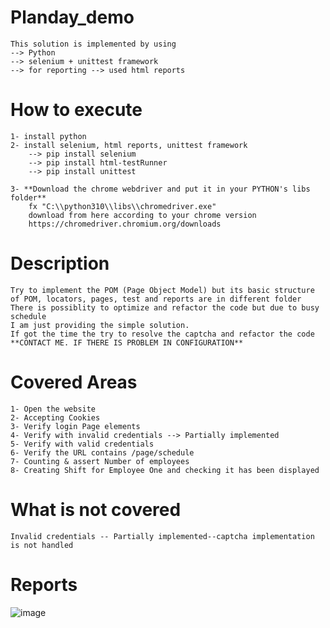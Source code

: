 # Planday_demo
    This solution is implemented by using 
    --> Python
    --> selenium + unittest framework
    --> for reporting --> used html reports 

# How to execute 
    1- install python 
    2- install selenium, html reports, unittest framework 
        --> pip install selenium
        --> pip install html-testRunner
        --> pip install unittest
    
    3- **Download the chrome webdriver and put it in your PYTHON's libs folder**
        fx "C:\\python310\\libs\\chromedriver.exe"
        download from here according to your chrome version
        https://chromedriver.chromium.org/downloads

# Description
    Try to implement the POM (Page Object Model) but its basic structure
    of POM, locators, pages, test and reports are in different folder
    There is possiblity to optimize and refactor the code but due to busy schedule 
    I am just providing the simple solution.
    If got the time the try to resolve the captcha and refactor the code
    **CONTACT ME. IF THERE IS PROBLEM IN CONFIGURATION**

# Covered Areas 
    1- Open the website
    2- Accepting Cookies
    3- Verify login Page elements
    4- Verify with invalid credentials --> Partially implemented 
    5- Verify with valid credentials  
    6- Verify the URL contains /page/schedule
    7- Counting & assert Number of employees
    8- Creating Shift for Employee One and checking it has been displayed

# What is not covered
    Invalid credentials -- Partially implemented--captcha implementation is not handled

# Reports 
![image](https://user-images.githubusercontent.com/18198800/195116775-b8c3b570-a996-4807-a969-04a223edd651.png)



